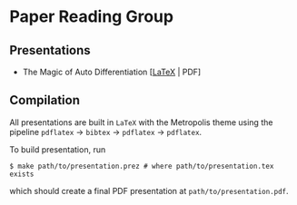 # Paper Reading Group

## Presentations

* The Magic of Auto Differentiation [[LaTeX](./autodiff/autodiff.tex) | PDF]

## Compilation

All presentations are built in `LaTeX` with the Metropolis theme using the
pipeline `pdflatex` -> `bibtex` -> `pdflatex` -> `pdflatex`.

To build presentation, run

```
$ make path/to/presentation.prez # where path/to/presentation.tex exists
```

which should create a final PDF presentation at `path/to/presentation.pdf`.
